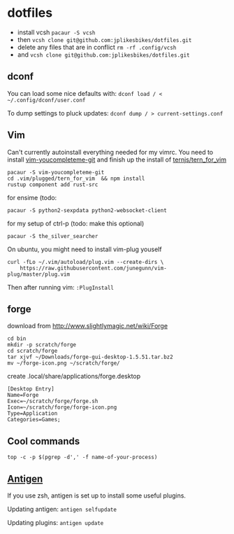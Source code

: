 # dotfiles

+ install vcsh `pacaur -S vcsh`
+ then `vcsh clone git@github.com:jplikesbikes/dotfiles.git`
+ delete any files that are in conflict `rm -rf .config/vcsh`
+ and `vcsh clone git@github.com:jplikesbikes/dotfiles.git`

## dconf
You can load some nice defaults with: `dconf load / < ~/.config/dconf/user.conf`

To dump settings to pluck updates: `dconf dump / > current-settings.conf`

## Vim
Can't currently autoinstall everything needed for my vimrc.
You need to install [vim-youcompleteme-git](https://aur.archlinux.org/packages/vim-youcompleteme-git/)
and finish up the install of [ternjs/tern_for_vim](https://github.com/ternjs/tern_for_vim)
```
pacaur -S vim-youcompleteme-git
cd .vim/plugged/tern_for_vim  && npm install
rustup component add rust-src
```

for ensime (todo:
```
pacaur -S python2-sexpdata python2-websocket-client
```

for my setup of ctrl-p (todo: make this optional)
```
pacaur -S the_silver_searcher
```

On ubuntu, you might need to install vim-plug youself
```
curl -fLo ~/.vim/autoload/plug.vim --create-dirs \
    https://raw.githubusercontent.com/junegunn/vim-plug/master/plug.vim
```

Then after running vim: `:PlugInstall`

## forge
download from http://www.slightlymagic.net/wiki/Forge
```
cd bin
mkdir -p scratch/forge
cd scratch/forge
tar xjvf ~/Downloads/forge-gui-desktop-1.5.51.tar.bz2
mv ~/forge-icon.png ~/scratch/forge/
```

create .local/share/applications/forge.desktop
```
[Desktop Entry]
Name=Forge
Exec=~/scratch/forge/forge.sh
Icon=~/scratch/forge/forge-icon.png
Type=Application
Categories=Games;
```

## Cool commands
`top -c -p $(pgrep -d',' -f name-of-your-process)`

## [Antigen](https://github.com/zsh-users/antigen/)
If you use zsh, antigen is set up to install some useful plugins.

Updating antigen: `antigen selfupdate`

Updating plugins: `antigen update`

